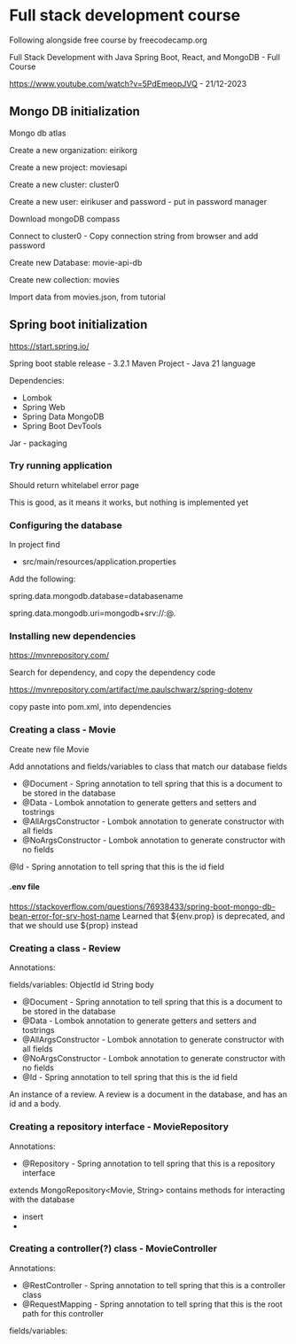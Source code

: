 # Full stack development course

Following alongside free course by freecodecamp.org

Full Stack Development with Java Spring Boot, React, and MongoDB - Full Course

https://www.youtube.com/watch?v=5PdEmeopJVQ - 21/12-2023


## Mongo DB initialization

Mongo db atlas

Create a new organization: eirikorg

Create a new project: moviesapi

Create a new cluster: cluster0

Create a new user: eirikuser and password - put in password manager

Download mongoDB compass

Connect to cluster0 - Copy connection string from browser and add password

Create new Database: movie-api-db

Create new collection: movies

Import data from movies.json, from tutorial


## Spring boot initialization
https://start.spring.io/

Spring boot stable release - 3.2.1 
Maven Project - Java 21 language

Dependencies:
* Lombok
* Spring Web
* Spring Data MongoDB
* Spring Boot DevTools

Jar - packaging


### Try running application

Should return whitelabel error page

This is good, as it means it works, but nothing is implemented yet


### Configuring the database

In project find
* src/main/resources/application.properties

Add the following:

spring.data.mongodb.database=databasename

spring.data.mongodb.uri=mongodb+srv://<username>:<password>@<cluster>.<database>


### Installing new dependencies

https://mvnrepository.com/

Search for dependency, and copy the dependency code

https://mvnrepository.com/artifact/me.paulschwarz/spring-dotenv

copy paste into pom.xml, into dependencies

### Creating a class - Movie

Create new file Movie

Add annotations and fields/variables to class that match our database fields

* @Document - Spring annotation to tell spring that this is a document to be stored in the database
* @Data - Lombok annotation to generate getters and setters and tostrings
* @AllArgsConstructor - Lombok annotation to generate constructor with all fields
* @NoArgsConstructor - Lombok annotation to generate constructor with no fields

@Id - Spring annotation to tell spring that this is the id field

#### .env file

https://stackoverflow.com/questions/76938433/spring-boot-mongo-db-bean-error-for-srv-host-name
Learned that ${env.prop} is deprecated, and that we should use ${prop} instead


### Creating a class - Review

Annotations:

fields/variables:
ObjectId id
String body

* @Document - Spring annotation to tell spring that this is a document to be stored in the database
* @Data - Lombok annotation to generate getters and setters and tostrings
* @AllArgsConstructor - Lombok annotation to generate constructor with all fields
* @NoArgsConstructor - Lombok annotation to generate constructor with no fields
* @Id - Spring annotation to tell spring that this is the id field

An instance of a review. A review is a document in the database, and has an id and a body.


### Creating a repository interface - MovieRepository

Annotations:
* @Repository - Spring annotation to tell spring that this is a repository interface

extends MongoRepository<Movie, String>
contains methods for interacting with the database
* insert
* 


### Creating a controller(?) class - MovieController

Annotations:
* @RestController - Spring annotation to tell spring that this is a controller class
* @RequestMapping - Spring annotation to tell spring that this is the root path for this controller

fields/variables:
